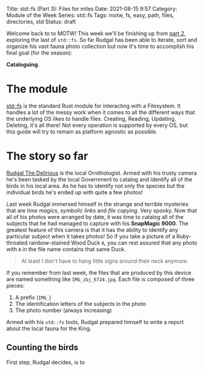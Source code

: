Title: std::fs (Part 3): Files for miles
Date: 2021-08-15 9:57
Category: Module of the Week
Series: std::fs
Tags: motw, fs, easy, path, files, directories, std
Status: draft

Welcome back to to MOTW! This week we'll be finishing up from [part 2]({filename}/2021-08-08-rmotw.md), exploring the last of `std::fs`. So far Rudgal has been able to iterate, sort and organize his vast fauna photo collection but now it's time to accomplish his final goal (for the season):

**Cataloguing**.

<!-- more -->

# The module

[std::fs](https://doc.rust-lang.org/std/fs/index.html) is the standard Rust module for interacting with a Filesystem. It handles a lot of the messy work when it comes to all the different ways that the underlying OS likes to handle files. Creating, Reading, Updating, Deleting, it's all there! Not every operation is supported by every OS, but this guide will try to remain as platform agnostic as possible.

# The story so far

[Rudgal The Delirious](https://www.fantasynamegenerators.com/dnd-orc-names.php) is the local Ornithologist. Armed with his trusty camera he's been tasked by the local Government to catalog and identify all of the birds in his local area. As he has to identify not only the species but the individual birds he's ended up with quite a few photos!

Last week Rudgal immersed himself in the strange and terrible mysteries that are *time magics*, *symbolic links* and *file copying*. Very spooky. Now that all of his photos were arranged by date, it was time to catalog all of the subjects that he had managed to capture with his **SnapMagic 9000**. The greatest feature of this camera is that it has the ability to identify any particular subject when it takes photos! So if you take a picture of a Ruby-throated rainbow-stained Wood Duck `A`, you can rest assured that any photo with `A` in the file name contains that same Duck.

> At least I don't have to hang little signs around their neck anymore.

If you remember from last week, the files that are produced by this device are named something like `IMG_zbj_6724.jpg`. Each file is composed of three pieces:

1. A prefix (`IMG_`)
2. The identification letters of the subjects in the photo
3. The photo number (always increasing)

Armed with his `std::fs` tools, Rudgal prepared himself to write a report about the local fauna for the King.

## Counting the birds

First step, Rudgal decides, is to 